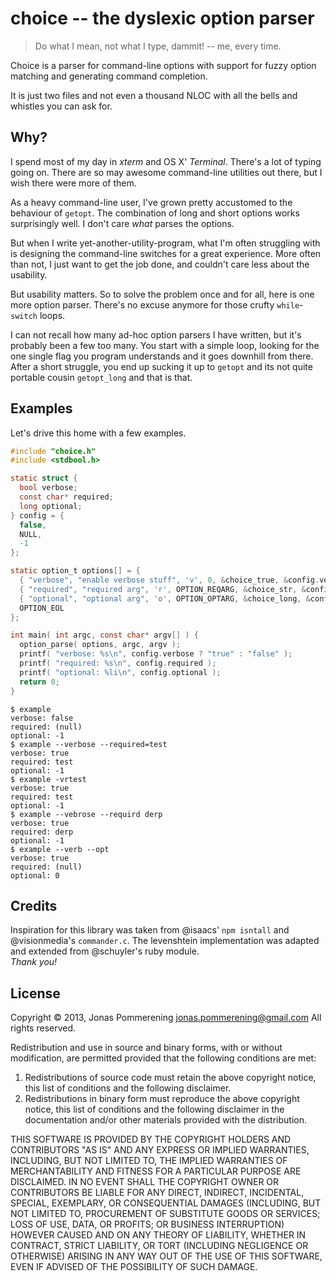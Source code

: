 # choice -- the dyslexic option parser

> Do what I mean, not what I type, dammit!
> -- me, every time.

Choice is a parser for command-line options with support for
fuzzy option matching and generating command completion.

It is just two files and not even a thousand NLOC with all the
bells and whistles you can ask for.

## Why?

I spend most of my day in _xterm_ and OS X' _Terminal_. There's
a lot of typing going on. There are so may awesome command-line utilities
out there, but I wish there were more of them.

As a heavy command-line user, I've grown pretty accustomed to the
behaviour of `getopt`. The combination of long and short options works
surprisingly well. I don't care _what_ parses the options.

But when I write yet-another-utility-program, what I'm often struggling
with is designing the command-line switches for a great experience.
More often than not, I just want to get the job done, and couldn't
care less about the usability.

But usability matters. So to solve the problem once and for all, here
is one more option parser. There's no excuse anymore for those crufty
`while`-`switch` loops.

I can not recall how many ad-hoc option parsers I have written,
but it's probably been a few too many.
You start with a simple loop, looking for the one single flag
you program understands and it goes downhill from there. After a short
struggle, you end up sucking it up to `getopt` and its not quite
portable cousin `getopt_long` and that is that.

## Examples

Let's drive this home with a few examples.

```c
#include "choice.h"
#include <stdbool.h>

static struct {
  bool verbose;
  const char* required;
  long optional;
} config = {
  false,
  NULL,
  -1
};

static option_t options[] = {
  { "verbose", "enable verbose stuff", 'v', 0, &choice_true, &config.verbose },
  { "required", "required arg", 'r', OPTION_REQARG, &choice_str, &config.required },
  { "optional", "optional arg", 'o', OPTION_OPTARG, &choice_long, &config.optional },
  OPTION_EOL
};

int main( int argc, const char* argv[] ) {
  option_parse( options, argc, argv );
  printf( "verbose: %s\n", config.verbose ? "true" : "false" );
  printf( "required: %s\n", config.required );
  printf( "optional: %li\n", config.optional );
  return 0;
}
```

```console
$ example
verbose: false
required: (null)
optional: -1
$ example --verbose --required=test
verbose: true
required: test
optional: -1
$ example -vrtest
verbose: true
required: test
optional: -1
$ example --vebrose --requird derp
verbose: true
required: derp
optional: -1
$ example --verb --opt
verbose: true
required: (null)
optional: 0
```

## Credits

Inspiration for this library was taken from @isaacs' `npm isntall`
and @visionmedia's `commander.c`.  The levenshtein implementation was adapted
and extended from @schuyler's ruby module.  
_Thank you!_

## License

Copyright &copy; 2013, Jonas Pommerening <jonas.pommerening@gmail.com>
All rights reserved.

Redistribution and use in source and binary forms, with or without
modification, are permitted provided that the following conditions are met:

1.  Redistributions of source code must retain the above copyright notice, this
    list of conditions and the following disclaimer.
2.  Redistributions in binary form must reproduce the above copyright notice,
    this list of conditions and the following disclaimer in the documentation
    and/or other materials provided with the distribution.

THIS SOFTWARE IS PROVIDED BY THE COPYRIGHT HOLDERS AND CONTRIBUTORS "AS IS" AND
ANY EXPRESS OR IMPLIED WARRANTIES, INCLUDING, BUT NOT LIMITED TO, THE IMPLIED
WARRANTIES OF MERCHANTABILITY AND FITNESS FOR A PARTICULAR PURPOSE ARE
DISCLAIMED. IN NO EVENT SHALL THE COPYRIGHT OWNER OR CONTRIBUTORS BE LIABLE FOR
ANY DIRECT, INDIRECT, INCIDENTAL, SPECIAL, EXEMPLARY, OR CONSEQUENTIAL DAMAGES
(INCLUDING, BUT NOT LIMITED TO, PROCUREMENT OF SUBSTITUTE GOODS OR SERVICES;
LOSS OF USE, DATA, OR PROFITS; OR BUSINESS INTERRUPTION) HOWEVER CAUSED AND
ON ANY THEORY OF LIABILITY, WHETHER IN CONTRACT, STRICT LIABILITY, OR TORT
(INCLUDING NEGLIGENCE OR OTHERWISE) ARISING IN ANY WAY OUT OF THE USE OF THIS
SOFTWARE, EVEN IF ADVISED OF THE POSSIBILITY OF SUCH DAMAGE.
